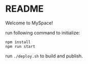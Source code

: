 # README

Welcome to MySpace!

run following command to initialize:

```
npm install
npm run start
```

run `./deploy.sh` to build and publish.
